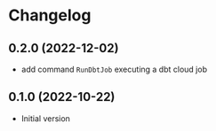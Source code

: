 # Changelog

## 0.2.0 (2022-12-02)

- add command `RunDbtJob` executing a dbt cloud job

## 0.1.0 (2022-10-22) 

- Initial version
